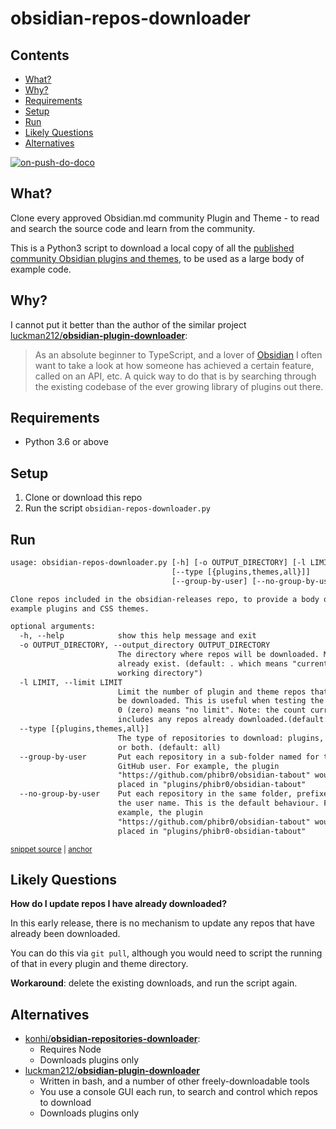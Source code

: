 # obsidian-repos-downloader

<!-- toc -->
## Contents

  * [What?](#what)
  * [Why?](#why)
  * [Requirements](#requirements)
  * [Setup](#setup)
  * [Run](#run)
  * [Likely Questions](#likely-questions)
  * [Alternatives](#alternatives)<!-- endToc -->

[![on-push-do-doco](https://github.com/claremacrae/obsidian-repos-downloader/actions/workflows/updateMarkdown.yml/badge.svg)](https://github.com/claremacrae/obsidian-repos-downloader/actions/workflows/updateMarkdown.yml)

## What?

Clone every approved Obsidian.md community Plugin and Theme - to read and search the source code and learn from the community.

This is a Python3 script to download a local copy of all the [published community Obsidian plugins and themes](https://github.com/obsidianmd/obsidian-releases), to be used as a large body of example code.

## Why?

I cannot put it better than the author of the similar project [luckman212/**obsidian-plugin-downloader**](https://github.com/luckman212/obsidian-plugin-downloader):

> As an absolute beginner to TypeScript, and a lover of [Obsidian](https://obsidian.md/) I often want to take a look at how someone has achieved a certain feature, called on an API, etc. A quick way to do that is by searching through the existing codebase of the ever growing library of plugins out there.

## Requirements

- Python 3.6 or above

## Setup

1. Clone or download this repo
2. Run the script `obsidian-repos-downloader.py`

## Run

<!-- snippet: usage.txt -->
<a id='snippet-usage.txt'></a>
```txt
usage: obsidian-repos-downloader.py [-h] [-o OUTPUT_DIRECTORY] [-l LIMIT]
                                    [--type [{plugins,themes,all}]]
                                    [--group-by-user] [--no-group-by-user]

Clone repos included in the obsidian-releases repo, to provide a body of
example plugins and CSS themes.

optional arguments:
  -h, --help            show this help message and exit
  -o OUTPUT_DIRECTORY, --output_directory OUTPUT_DIRECTORY
                        The directory where repos will be downloaded. Must
                        already exist. (default: . which means "current
                        working directory")
  -l LIMIT, --limit LIMIT
                        Limit the number of plugin and theme repos that will
                        be downloaded. This is useful when testing the script.
                        0 (zero) means "no limit". Note: the count currently
                        includes any repos already downloaded.(default: 0)
  --type [{plugins,themes,all}]
                        The type of repositories to download: plugins, themes
                        or both. (default: all)
  --group-by-user       Put each repository in a sub-folder named for the
                        GitHub user. For example, the plugin
                        "https://github.com/phibr0/obsidian-tabout" would be
                        placed in "plugins/phibr0/obsidian-tabout"
  --no-group-by-user    Put each repository in the same folder, prefixed by
                        the user name. This is the default behaviour. For
                        example, the plugin
                        "https://github.com/phibr0/obsidian-tabout" would be
                        placed in "plugins/phibr0-obsidian-tabout"
```
<sup><a href='/tests/usage.txt#L1-L30' title='Snippet source file'>snippet source</a> | <a href='#snippet-usage.txt' title='Start of snippet'>anchor</a></sup>
<!-- endSnippet -->

## Likely Questions

**How do I update repos I have already downloaded?**

In this early release, there is no mechanism to update any repos that have already been downloaded.

You can do this via `git pull`, although you would need to script the running of that in every plugin and theme directory.

**Workaround**: delete the existing downloads, and run the script again.

## Alternatives

- [konhi/**obsidian-repositories-downloader**](https://github.com/konhi/obsidian-repositories-downloader):
    - Requires Node
    - Downloads plugins only
- [luckman212/**obsidian-plugin-downloader**](https://github.com/luckman212/obsidian-plugin-downloader)
    - Written in bash, and a number of other freely-downloadable tools
    - You use a console GUI each run, to search and control which repos to download  
    - Downloads plugins only
